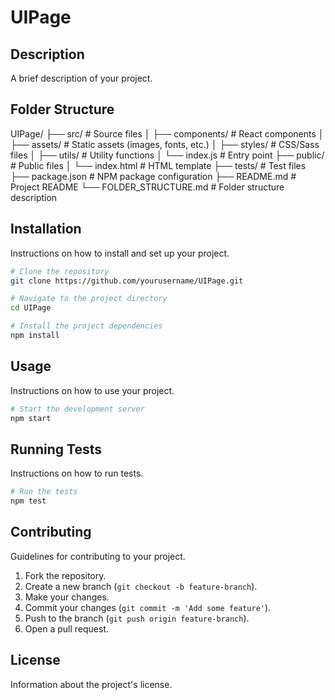 # UIPage

## Description

A brief description of your project.

## Folder Structure

UIPage/
├── src/                # Source files
│   ├── components/     # React components
│   ├── assets/         # Static assets (images, fonts, etc.)
│   ├── styles/         # CSS/Sass files
│   ├── utils/          # Utility functions
│   └── index.js        # Entry point
├── public/             # Public files
│   └── index.html      # HTML template
├── tests/              # Test files
├── package.json        # NPM package configuration
├── README.md           # Project README
└── FOLDER_STRUCTURE.md # Folder structure description

## Installation

Instructions on how to install and set up your project.

```bash
# Clone the repository
git clone https://github.com/yourusername/UIPage.git

# Navigate to the project directory
cd UIPage

# Install the project dependencies
npm install
```

## Usage

Instructions on how to use your project.

```bash
# Start the development server
npm start
```

## Running Tests

Instructions on how to run tests.

```bash
# Run the tests
npm test
```

## Contributing

Guidelines for contributing to your project.

1. Fork the repository.
2. Create a new branch (`git checkout -b feature-branch`).
3. Make your changes.
4. Commit your changes (`git commit -m 'Add some feature'`).
5. Push to the branch (`git push origin feature-branch`).
6. Open a pull request.

## License

Information about the project's license.
